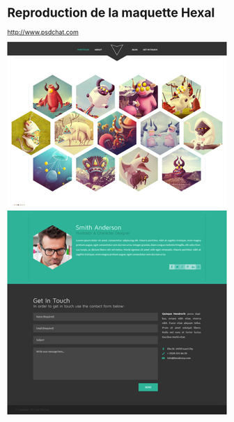 # Reproduction de la maquette Hexal

<a href="http://www.psdchat.com">http://www.psdchat.com</a>

<img src="hexal.jpg" alt="Hexal">
